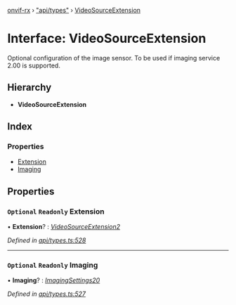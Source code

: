 [onvif-rx](../README.md) › ["api/types"](../modules/_api_types_.md) › [VideoSourceExtension](_api_types_.videosourceextension.md)

# Interface: VideoSourceExtension

Optional configuration of the image sensor. To be used if imaging service 2.00 is supported.

## Hierarchy

* **VideoSourceExtension**

## Index

### Properties

* [Extension](_api_types_.videosourceextension.md#optional-readonly-extension)
* [Imaging](_api_types_.videosourceextension.md#optional-readonly-imaging)

## Properties

### `Optional` `Readonly` Extension

• **Extension**? : *[VideoSourceExtension2](_api_types_.videosourceextension2.md)*

*Defined in [api/types.ts:528](https://github.com/patrickmichalina/onvif-rx/blob/3e9b152/src/api/types.ts#L528)*

___

### `Optional` `Readonly` Imaging

• **Imaging**? : *[ImagingSettings20](_api_types_.imagingsettings20.md)*

*Defined in [api/types.ts:527](https://github.com/patrickmichalina/onvif-rx/blob/3e9b152/src/api/types.ts#L527)*
